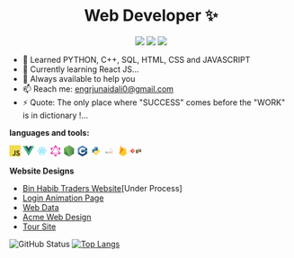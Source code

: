 <p align="center"> <h1 align="center">Web Developer ✨</h1> </p>
<p align="center">
<p align="center">
  <a href="https://twitter.com/junaidali113"><img src="https://img.shields.io/badge/twitter-%231DA1F2.svg?&style=for-the-badge&logo=twitter&logoColor=white" height=25></a> 
  <a href="https://www.linkedin.com/in/junaidali113/"><img src="https://img.shields.io/badge/linkedin-%230077B5.svg?&style=for-the-badge&logo=linkedin&logoColor=white" height=25></a> 
  <a href="https://www.instagram.com/engr.junaid.ali/"><img src="https://img.shields.io/badge/instagram-%23E4405F.svg?&style=for-the-badge&logo=instagram&logoColor=white" height=25></a> 
</p>

- 👯 Learned PYTHON, C++, SQL, HTML, CSS and JAVASCRIPT
- 🌱 Currently learning  React JS...
- 💬 Always available to help you
- 📫 Reach me: engrjunaidali0@gmail.com
- ⚡ Quote: The only place where "SUCCESS" comes before the "WORK" is in dictionary !...

**languages and tools:**  

<code><img height="20" src="https://raw.githubusercontent.com/github/explore/80688e429a7d4ef2fca1e82350fe8e3517d3494d/topics/javascript/javascript.png"></code>
<code><img height="20" src="https://raw.githubusercontent.com/github/explore/80688e429a7d4ef2fca1e82350fe8e3517d3494d/topics/vue/vue.png"></code>
<code><img height="20" src="https://raw.githubusercontent.com/github/explore/80688e429a7d4ef2fca1e82350fe8e3517d3494d/topics/react/react.png"></code>
<code><img height="20" src="https://raw.githubusercontent.com/github/explore/5c058a388828bb5fde0bcafd4bc867b5bb3f26f3/topics/graphql/graphql.png"></code>
<code><img height="20" src="https://raw.githubusercontent.com/github/explore/80688e429a7d4ef2fca1e82350fe8e3517d3494d/topics/nodejs/nodejs.png"></code>
<code><img height="20" src="https://raw.githubusercontent.com/github/explore/80688e429a7d4ef2fca1e82350fe8e3517d3494d/topics/cpp/cpp.png"></code>
<code><img height="20" src="https://raw.githubusercontent.com/github/explore/80688e429a7d4ef2fca1e82350fe8e3517d3494d/topics/python/python.png"></code>
<code><img height="20" src="https://raw.githubusercontent.com/github/explore/80688e429a7d4ef2fca1e82350fe8e3517d3494d/topics/mysql/mysql.png"></code>
<code><img height="20" src="https://raw.githubusercontent.com/github/explore/80688e429a7d4ef2fca1e82350fe8e3517d3494d/topics/firebase/firebase.png"></code>
<code><img height="20" src="https://raw.githubusercontent.com/github/explore/80688e429a7d4ef2fca1e82350fe8e3517d3494d/topics/git/git.png"></code>

**Website Designs**  

<ul>
  <li><a href="https://corruptive-bridge.000webhostapp.com/">Bin Habib Traders Website</a>[Under Process]</li>
  <li><a href="https://engrjunaidali.github.io/loginAnimation.github.io">Login Animation Page</a></li>
  <li><a href="https://engrjunaidali.github.io/webdata.github.io">Web Data</a></li>
  <li><a href="https://engrjunaidali.github.io/AcmeWebDesign.github.io/">Acme Web Design</a></li>
  <li><a href="https://engrjunaidali.github.io/TourSite.github.io/">Tour Site</a></li>
</ul>

![GitHub Status](https://github-readme-stats.vercel.app/api?username=engrjunaidali&&show_icons=true&theme=tokyonight)
[![Top Langs](https://github-readme-stats.vercel.app/api/top-langs/?username=engrjunaidali&theme=shades-of-purple&langs_count=8)](https://github.com/junaidali1/github-readme-stats)
<!--
**junaidali1/junaidali1** is a ✨ _special_ ✨ repository because its `README.md` (this file) appears on your GitHub profile.


-->



